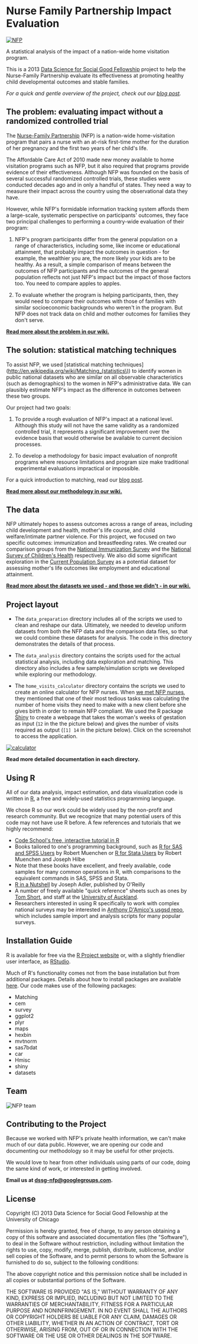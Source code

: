 # Nurse Family Partnership Impact Evaluation
[![NFP](http://dssg.io/img/partners/nfp.jpg)](http://www.nursefamilypartnership.org)

A statistical analysis of the impact of a nation-wide home visitation program.

This is a 2013 [Data Science for Social Good Fellowship](http://dssg.io) project to help the Nurse-Family Partnership evaluate its effectiveness at promoting healthy child developmental outcomes and stable families.

*For a quick and gentle overview of the project, check out our [blog post](http://dssg.io/2013/07/31/the-match-game.html).*
 
## The problem: evaluating impact without a randomized controlled trial
 
The [Nurse-Family Partnership](http://www.nursefamilypartnership.org) (NFP) is a nation-wide home-visitation program that pairs a nurse with an at-risk first-time mother for the duration of her pregnancy and the first two years of her child's life. 

The Affordable Care Act of 2010 made new money available to home visitation programs such as NFP, but it also required that programs provide evidence of their effectiveness. Although NFP was founded on the basis of several successful randomized controlled trials, these studies were conducted decades ago and in only a handful of states. They need a way to measure their impact across the country using the observational data they have.

However, while NFP's formidable information tracking system affords them a large-scale, systematic perspective on participants' outcomes, they face two principal challenges to performing a country-wide evaluation of their program:

1. NFP's program participants differ from the general population on a range of characteristics, including some, like income or educational attainment, that probably impact the outcomes in question - for example, the wealthier you are, the more likely your kids are to be healthy. As a result, a simple comparison of means between the outcomes of NFP participants and the outcomes of the general population reflects not just NFP's impact but the impact of those factors too. You need to compare apples to apples.

2. To evaluate whether the program is helping participants, then, they would need to compare their outcomes with those of families with similar socioeconomic backgrounds who weren't in the program. But NFP does not track data on child and mother outcomes for families they don't serve.

**[Read more about the problem in our wiki.](https://github.com/dssg/nfp/wiki/Problem)**


## The solution: statistical matching techniques

To assist NFP, we used [statistical matching techniques](http://en.wikipedia.org/wiki/Matching_(statistics\)) to identify women in public national datasets who are similar on all observable characteristics (such as demographics) to the women in NFP's administrative data. We can plausibly estimate NFP's impact as the difference in outcomes between these two groups.

Our project had two goals:

1. To provide a rough evaluation of NFP's impact at a national level. Although this study will not have the same validity as a randomized controlled trial, it represents a significant improvement over the evidence basis that would otherwise be available to current decision processes.

2. To develop a methodology for basic impact evaluation of nonprofit programs where resource limitations and program size make traditional experimental evaluations impractical or impossible.

For a quick introduction to matching, read our [blog post](http://dssg.io/2013/07/19/the-dark-matter-part-two.html).

**[Read more about our methodology in our wiki.](https://github.com/dssg/nfp/wiki/Methodology)**


## The data 

NFP ultimately hopes to assess outcomes across a range of areas, including child development and health, mother's life course, and child welfare/intimate partner violence. For this project, we focused on two specific outcomes: immunization and breastfeeding rates. We created our comparison groups from the [National Immunization Survey](http://www.cdc.gov/nchs/nis.htm) and the [National Survey of Children's Health](http://www.childhealthdata.org/learn/NSCH) respectively. We also did some significant exploration in the [Current Population Survey](http://www.census.gov/cps/) as a potential dataset for assessing mother's life outcomes like employment and educational attainment.

**[Read more about the datasets we used - and those we didn't - in our wiki.](https://github.com/dssg/nfp/wiki/Data)**

## Project layout
- The `data_preparation` directory includes all of the scripts we used to clean and reshape our data.  Ultimately, we needed to develop uniform datasets from both the NFP data and the comparison data files, so that we could combine these datasets for analysis.  The code in this directory demonstrates the details of that process.

- The `data_analysis` directory contains the scripts used for the actual statistical analysis, including data exploration and matching.  This directory also includes a few sample/simulation scripts we developed while exploring our methodology.

- The `home_visits_calculator` directory contains the scripts we used to create an online calculator for NFP nurses.  When [we met NFP nurses](http://dssg.io/2013/06/28/redefining-which-problems-matter.html), they mentioned that one of their most tedious tasks was calculating the number of home visits they need to make with a new client before she gives birth in order to remain NFP compliant.  We used the R package [Shiny](http://www.rstudio.com/shiny/) to create a webpage that takes the woman's weeks of gestation as input (`12` in the the picture below) and gives the number of visits required as output (`[1] 14` in the picture below).  Click on the screenshot to access the application.  

[![calculator](https://raw.github.com/dssg/nfp/master/for_wiki/home_visits_calculator.gif?login=jtwalsh0&token=9632ea5bbc422ac576ed019c0f655786)](http://spark.rstudio.com/jtwalsh0/NFP/)


**Read more detailed documentation in each directory.**

## Using R

All of our data analysis, impact estimation, and data visualization code is written in [R](http://www.r-project.org/), a free and widely-used statistics programming language. 

We chose R so our work could be widely used by the non-profit and research community. But we recognize that many potential users of this code may not have use R before. A few references and tutorials that we highly recommend:

* [Code School's free, interactive tutorial in R](http://www.codeschool.com/courses/try-r)
* Books tailored to one's programming background, such as [R for SAS and SPSS Users](http://www.amazon.com/SAS-SPSS-Users-Statistics-Computing/dp/1461406846/ref=sr_1_1?s=books&ie=UTF8&qid=1376955179&sr=1-1) by Robert Muenchen or  [R for Stata Users](http://www.amazon.com/R-Stata-Users-Statistics-Computing/dp/1461425964/ref=sr_1_2?s=books&ie=UTF8&qid=1376955179&sr=1-2) by Robert Muenchen and Joseph Hilbe
 * Note that these books have excellent, and freely available, code samples for many common operations in R, with comparisons to the equivalent commands in SAS, SPSS and Stata.
* [R in a Nutshell](http://web.udl.es/Biomath/Bioestadistica/R/Manuals/r_in_a_nutshell.pdf) by Joseph Adler, published by O'Reilly
* A number of freely available "quick reference" sheets such as ones by [Tom Short](http://cran.r-project.org/doc/contrib/Short-refcard.pdf), and staff at the [University of Auckland](https://www.stat.auckland.ac.nz/~stat380/downloads/QuickReference.pdf).
* Researchers interested in using R specifically to work with complex national surveys may be interested in [Anthony D'Amico's usgsd repo](https://github.com/ajdamico/usgsd), which includes sample import and analysis scripts for many popular surveys.

## Installation Guide

R is available for free via the [R Project website](http://www.r-project.org) or, with a slightly friendlier user interface, as [RStudio](http://www.rstudio.com).

Much of R's functionality comes not from the base installation but from additional packages.  Details about how to install packages are available [here](http://www.r-bloggers.com/installing-r-packages).  Our code makes use of the following packages:

* Matching
* cem
* survey
* ggplot2
* plyr
* maps
* hexbin
* mvtnorm
* sas7bdat
* car
* Hmisc
* shiny
* datasets

## Team
![NFP team](http://dssg.io/img/people/nfp-team.png)

## Contributing to the Project

Because we worked with NFP's private health information, we can't make much of our data public. However, we are opening our code and documenting our methodology so it may be useful for other projects. 

We would love to hear from other individuals using parts of our code, doing the same kind of work, or interested in getting involved.

**Email us at dssg-nfp@googlegroups.com.**


## License

Copyright (C) 2013 Data Science for Social Good Fellowship at the University of Chicago

Permission is hereby granted, free of charge, to any person obtaining a copy of this software and associated documentation files (the "Software"), to deal in the Software without restriction, including without limitation the rights to use, copy, modify, merge, publish, distribute, sublicense, and/or sell copies of the Software, and to permit persons to whom the Software is furnished to do so, subject to the following conditions:

The above copyright notice and this permission notice shall be included in all copies or substantial portions of the Software.

THE SOFTWARE IS PROVIDED "AS IS," WITHOUT WARRANTY OF ANY KIND, EXPRESS OR IMPLIED, INCLUDING BUT NOT LIMITED TO THE WARRANTIES OF MERCHANTABILITY, FITNESS FOR A PARTICULAR PURPOSE AND NONINFRINGEMENT. IN NO EVENT SHALL THE AUTHORS OR COPYRIGHT HOLDERS BE LIABLE FOR ANY CLAIM, DAMAGES OR OTHER LIABILITY, WHETHER IN AN ACTION OF CONTRACT, TORT OR OTHERWISE, ARISING FROM, OUT OF OR IN CONNECTION WITH THE SOFTWARE OR THE USE OR OTHER DEALINGS IN THE SOFTWARE.
